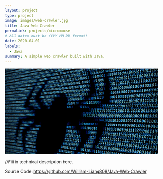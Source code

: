 ```yaml
---
layout: project
type: project
image: images/web-crawler.jpg
title: Java Web Crawler
permalink: projects/micromouse
# All dates must be YYYY-MM-DD format!
date: 2020-04-01
labels:
  - Java
summary: A simple web crawler built with Java.
---
```


<div class="ui small rounded images">
  <img class="ui image" src="../images/web-crawler.jpg">
</div>

//Fill in technical description here.

Source Code: <a href = "https://github.com/William-Liang808/Java-Web-Crawler">https://github.com/William-Liang808/Java-Web-Crawler</a>.



